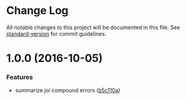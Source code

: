 # Change Log

All notable changes to this project will be documented in this file. See [standard-version](https://github.com/conventional-changelog/standard-version) for commit guidelines.

<a name="1.0.0"></a>
# 1.0.0 (2016-10-05)


### Features

* summarize joi compound errors ([b5c110a](https://github.com/focusaurus/joi-summarize/commit/b5c110a))
